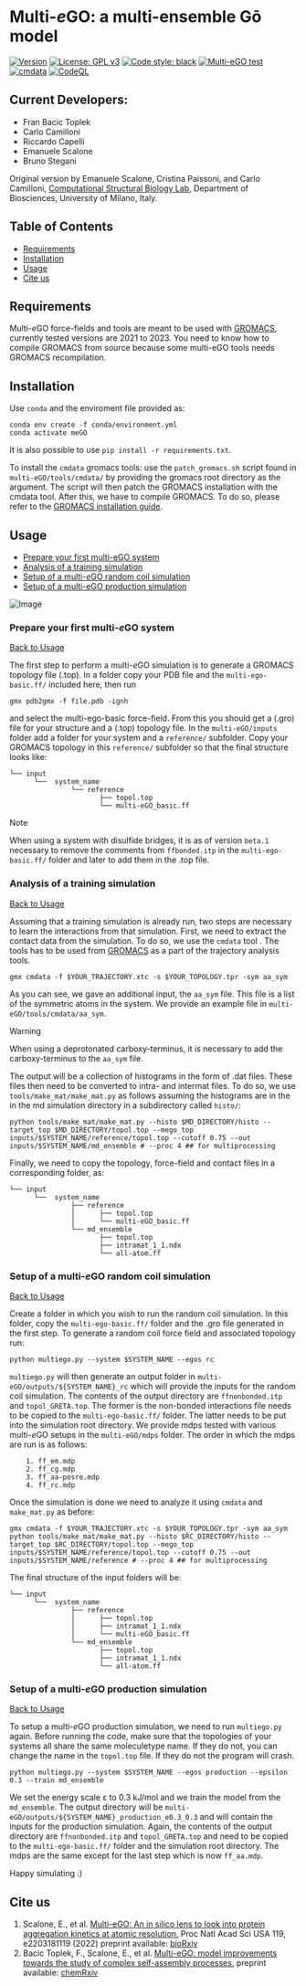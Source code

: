 # Multi-*e*GO: a multi-ensemble Gō model
[![Version](https://img.shields.io/badge/Version-beta.1-blue)](https://github.com/multi-ego/multi-eGO/releases)
[![License: GPL v3](https://img.shields.io/badge/License-GPL%20v3-blue.svg)](http://www.gnu.org/licenses/gpl-3.0)
[![Code style: black](https://img.shields.io/badge/code%20style-black-000000.svg)](https://github.com/psf/black)
[![Multi-eGO test](https://github.com/multi-ego/multi-eGO/actions/workflows/test.yml/badge.svg)](https://github.com/multi-ego/multi-eGO/actions/workflows/test.yml)
[![cmdata](https://github.com/multi-ego/multi-eGO/actions/workflows/cmdata.yml/badge.svg)](https://github.com/multi-ego/multi-eGO/actions/workflows/cmdata.yml)
[![CodeQL](https://github.com/multi-ego/multi-eGO/actions/workflows/github-code-scanning/codeql/badge.svg)](https://github.com/multi-ego/multi-eGO/actions/workflows/github-code-scanning/codeql)

## Current Developers:
- Fran Bacic Toplek
- Carlo Camilloni
- Riccardo Capelli
- Emanuele Scalone
- Bruno Stegani
  
Original version by Emanuele Scalone, Cristina Paissoni, and Carlo Camilloni, [Computational Structural Biology Lab](http://compsb.unimi.it), Department of Biosciences, University of Milano, Italy.

## Table of Contents
- [Requirements](#requirements)
- [Installation](#installation)
- [Usage](#usage)
- [Cite us](#cite-us)

## Requirements
Multi-*e*GO force-fields and tools are meant to be used with [GROMACS](https://www.gromacs.org), currently tested versions are 2021 to 2023.
You need to know how to compile GROMACS from source because some multi-eGO tools needs GROMACS recompilation.

## Installation
Use ```conda``` and the enviroment file provided as:
 ```
conda env create -f conda/environment.yml
conda activate meGO
```
It is also possible to use ```pip install -r requirements.txt```.

To install the `cmdata` gromacs tools: use the ```patch_gromacs.sh``` script found in ```multi-eGO/tools/cmdata/``` by providing the gromacs root directory as the argument. The script will then patch the GROMACS installation with the cmdata tool. After this, we have to compile GROMACS. To do so, please refer to the [GROMACS installation guide](https://manual.gromacs.org/documentation/current/install-guide/index.html).


## Usage
- [Prepare your first multi-eGO system](#prepare-your-first-multi-ego-system)
- [Analysis of a training simulation](#analysis-of-a-simulation-intramatndx)
- [Setup of a multi-*e*GO random coil simulation](#setup-of-a-multi-ego-random-coil-simulation)
- [Setup of a multi-eGO production simulation](#setup-of-a-multi-ego-production-simulation)

![Image](img/mego_workflow_black.png)

### Prepare your first multi-*e*GO system

[Back to Usage](#usage)

The first step to perform a multi-*e*GO simulation is to generate a GROMACS topology file (.top). 
In a folder copy your PDB file and the ```multi-ego-basic.ff/``` included here, then run 
```
gmx pdb2gmx -f file.pdb -ignh
```
and select the multi-ego-basic force-field. From this you should get a (.gro) file for your structure and a (.top) topology file. In the ```multi-eGO/inputs``` folder add a folder for your system and a ```reference/``` subfolder. Copy your GROMACS topology in this ```reference/``` subfolder so that the final structure looks like:
```
└── input
      └──  system_name
               └── reference
                      ├── topol.top
                      └── multi-eGO_basic.ff
```

> [!NOTE]
> When using a system with disulfide bridges, it is as of version `beta.1` necessary to remove the comments from ```ffbonded.itp``` in the ```multi-ego-basic.ff/``` folder and later to add them in the .top file.

### Analysis of a training simulation

[Back to Usage](#usage)

Assuming that a training simulation is already run, two steps are necessary to learn the interactions from that simulation. First, we need to extract the contact data from the simulation. To do so, we use the ```cmdata``` tool . The tools has to be used from [GROMACS](https://www.gromacs.org) as a part of the trajectory analysis tools. 

```
gmx cmdata -f $YOUR_TRAJECTORY.xtc -s $YOUR_TOPOLOGY.tpr -sym aa_sym
```
As you can see, we gave an additional input, the ```aa_sym``` file. This file is a list of the symmetric atoms in the system. We provide an example file in ```multi-eGO/tools/cmdata/aa_sym```. 
> [!WARNING]
> When using a deprotonated carboxy-terminus, it is necessary to add the carboxy-terminus to the ```aa_sym``` file. 

The output will be a collection of histograms in the form of .dat files. These files then need to be converted to intra- and intermat files. To do so, we use ```tools/make_mat/make_mat.py``` as follows assuming the histograms are in the in the md simulation directory in a subdirectory called ```histo/```:
```
python tools/make_mat/make_mat.py --histo $MD_DIRECTORY/histo --target_top $MD_DIRECTORY/topol.top --mego_top inputs/$SYSTEM_NAME/reference/topol.top --cutoff 0.75 --out inputs/$SYSTEM_NAME/md_ensemble # --proc 4 ## for multiprocessing
```

Finally, we need to copy the topology, force-field and contact files in a corresponding folder, as:

```
└── input
      └──  system_name
               ├── reference
               │      ├── topol.top
               │      └── multi-eGO_basic.ff
               └── md_ensemble
                      ├── topol.top
                      ├── intramat_1_1.ndx
                      └── all-atom.ff
```

### Setup of a multi-*e*GO random coil simulation

[Back to Usage](#usage)

Create a folder in which you wish to run the random coil simulation. In this folder, copy the ```multi-ego-basic.ff/``` folder and the .gro file generated in the first step. To generate a random coil force field and associated topology run:
```
python multiego.py --system $SYSTEM_NAME --egos rc
```
```multiego.py``` will then generate an output folder in ```multi-eGO/outputs/${SYSTEM_NAME}_rc``` which will provide the inputs for the random coil simulation.
The contents of the output directory are ```ffnonbonded.itp``` and ```topol_GRETA.top```. The former is the non-bonded interactions file needs to be copied to the ```multi-ego-basic.ff/``` folder. The latter needs to be put into the simulation root directory. We provide mdps tested with various multi-*e*GO setups in the ```multi-eGO/mdps``` folder. The order in which the mdps are run is as follows:

```
    1. ff_em.mdp
    2. ff_cg.mdp
    3. ff_aa-posre.mdp
    4. ff_rc.mdp
```

Once the simulation is done we need to analyze it using ```cmdata``` and ```make_mat.py``` as before:

```
gmx cmdata -f $YOUR_TRAJECTORY.xtc -s $YOUR_TOPOLOGY.tpr -sym aa_sym
python tools/make_mat/make_mat.py --histo $RC_DIRECTORY/histo --target_top $RC_DIRECTORY/topol.top --mego_top inputs/$SYSTEM_NAME/reference/topol.top --cutoff 0.75 --out inputs/$SYSTEM_NAME/reference # --proc 4 ## for multiprocessing
```

The final structure of the input folders will be:

```
└── input
      └──  system_name
               ├── reference
               │      ├── topol.top
               │      ├── intramat_1_1.ndx
               │      └── multi-eGO_basic.ff
               └── md_ensemble
                      ├── topol.top
                      ├── intramat_1_1.ndx
                      └── all-atom.ff
```

### Setup of a multi-*e*GO production simulation 

[Back to Usage](#usage)

To setup a multi-*e*GO production simulation, we need to run ```multiego.py``` again. Before running the code, make sure that the topologies of your systems all share the same moleculetype name. If they do not, you can change the name in the ```topol.top``` file. If they do not the program will crash.
```
python multiego.py --system $SYSTEM_NAME --egos production --epsilon 0.3 --train md_ensemble
```
We set the energy scale &#949; to 0.3 kJ/mol and we train the model from the ```md_ensemble```. The output directory will be ```multi-eGO/outputs/${SYSTEM_NAME}_production_e0.3_0.3``` and will contain the inputs for the production simulation. Again, the contents of the output directory are ```ffnonbonded.itp``` and ```topol_GRETA.top``` and need to be copied to the ```multi-ego-basic.ff/``` folder and the simulation root directory. The mdps are the same except for the last step which is now ```ff_aa.mdp```.

Happy simulating :)

## Cite us
1. Scalone, E., et al. [Multi-eGO: An in silico lens to look into protein aggregation kinetics at atomic resolution.](https://www.pnas.org/doi/10.1073/pnas.2203181119) Proc Natl Acad Sci USA 119, e2203181119 (2022) preprint available: [bioRxiv](https://www.biorxiv.org/content/10.1101/2022.02.18.481033v2)
2. Bacic Toplek, F., Scalone, E., et al. [Multi-eGO: model improvements towards the study of complex self-assembly processes.]() preprint available: [chemRxiv](https://doi.org/10.26434/chemrxiv-2023-67255)

